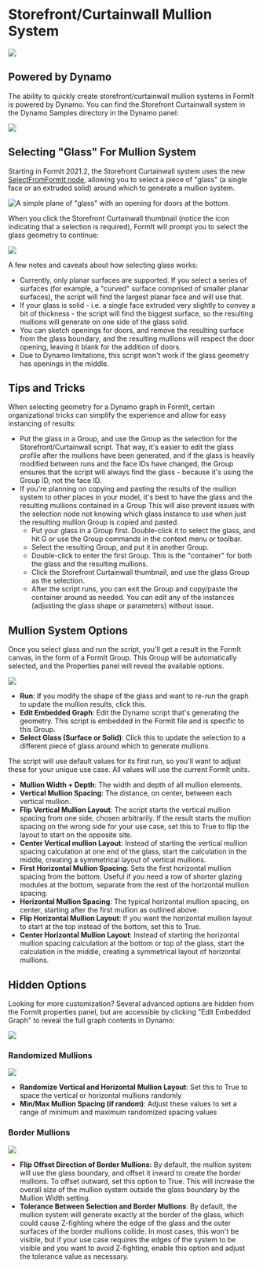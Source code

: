 # Storefront/Curtainwall Mullion System

![](../.gitbook/assets/dynamo-storefront-system-options.gif)

## Powered by Dynamo

The ability to quickly create storefront/curtainwall mullion systems in FormIt is powered by Dynamo. You can find the Storefront Curtainwall system in the Dynamo Samples directory in the Dynamo panel:

![](../.gitbook/assets/storefront-curtainwall-button%20%281%29.png)

## Selecting "Glass" For Mullion System

Starting in FormIt 2021.2, the Storefront Curtainwall system uses the new [SelectFromFormIt node](https://formit.autodesk.com/page/formit-dynamo#dynamo-formit-nodes), allowing you to select a piece of "glass" \(a single face or an extruded solid\) around which to generate a mullion system.

![A simple plane of &quot;glass&quot; with an opening for doors at the bottom.](../.gitbook/assets/storefron-system-1_glass-only.png)

When you click the Storefront Curtainwall thumbnail \(notice the icon indicating that a selection is required\), FormIt will prompt you to select the glass geometry to continue:

![](../.gitbook/assets/storefront-curtainwall-prompt.png)

A few notes and caveats about how selecting glass works:

* Currently, only planar surfaces are supported. If you select a series of surfaces \(for example, a "curved" surface comprised of smaller planar surfaces\), the script will find the largest planar face and will use that.
* If your glass is solid - i.e. a single face extruded very slightly to convey a bit of thickness - the script will find the biggest surface, so the resulting mullions will generate on one side of the glass solid.
* You can sketch openings for doors, and remove the resulting surface from the glass boundary, and the resulting mullions will respect the door opening, leaving it blank for the addition of doors.
* Due to Dynamo limitations, this script won't work if the glass geometry has openings in the middle.

## Tips and Tricks

When selecting geometry for a Dynamo graph in FormIt, certain organizational tricks can simplify the experience and allow for easy instancing of results:

* Put the glass in a Group, and use the Group as the selection for the Storefront/Curtainwall script. That way, it's easier to edit the glass profile after the mullions have been generated, and if the glass is heavily modified between runs and the face IDs have changed, the Group ensures that the script will always find the glass - because it's using the Group ID, not the face ID.
* If you're planning on copying and pasting the results of the mullion system to other places in your model, it's best to have the glass and the resulting mullions contained in a Group This will also prevent issues with the selection node not knowing which glass instance to use when just the resulting mullion Group is copied and pasted.
  * Put your glass in a Group first. Double-click it to select the glass, and hit G or use the Group commands in the context menu or toolbar. 
  * Select the resulting Group, and put it in another Group.
  * Double-click to enter the first Group. This is the "container" for both the glass and the resulting mullions.
  * Click the Storefront Curtainwall thumbnail, and use the glass Group as the selection. 
  * After the script runs, you can exit the Group and copy/paste the container around as needed. You can edit any of the instances \(adjusting the glass shape or parameters\) without issue.

## Mullion System Options

Once you select glass and run the script, you'll get a result in the FormIt canvas, in the form of a FormIt Group. This Group will be automatically selected, and the Properties panel will reveal the available options.

![](../.gitbook/assets/storefront-curtainwall-parameters.png)

* **Run**: If you modify the shape of the glass and want to re-run the graph to update the mullion results, click this. 
* **Edit Embedded Graph**: Edit the Dynamo script that's generating the geometry. This script is embedded in the FormIt file and is specific to this Group.
* **Select Glass \(Surface or Solid\)**: Click this to update the selection to a different piece of glass around which to generate mullions.

The script will use default values for its first run, so you'll want to adjust these for your unique use case. All values will use the current FormIt units.

* **Mullion Width + Depth**: The width and depth of all mullion elements.
* **Vertical Mullion Spacing**: The distance, on center, between each vertical mullion.
* **Flip Vertical Mullion Layout**: The script starts the vertical mullion spacing from one side, chosen arbitrarily. If the result starts the mullion spacing on the wrong side for your use case, set this to True to flip the layout to start on the opposite site.
* **Center Vertical mullion Layout**: Instead of starting the vertical mullion spacing calculation at one end of the glass, start the calculation in the middle, creating a symmetrical layout of vertical mullions.
* **First Horizontal Mullion Spacing**: Sets the first horizontal mullion spacing from the bottom. Useful if you need a row of shorter glazing modules at the bottom, separate from the rest of the horizontal mullion spacing.
* **Horizontal Mullion Spacing**: The typical horizontal mullion spacing, on center, starting after the first mullion as outlined above. 
* **Flip Horizontal Mullion Layout**: If you want the horizontal mullion layout to start at the top instead of the bottom, set this to True.
* **Center Horizontal Mullion Layout**: Instead of starting the horizontal mullion spacing calculation at the bottom or top of the glass, start the calculation in the middle, creating a symmetrical layout of horizontal mullions.

## Hidden Options

Looking for more customization? Several advanced options are hidden from the FormIt properties panel, but are accessible by clicking "Edit Embedded Graph" to reveal the full graph contents in Dynamo:

![](../.gitbook/assets/dynamo-edit-embedded-graph.png)

### Randomized Mullions

![](../.gitbook/assets/storefront-curtainwall-random-verticals.png)

* **Randomize Vertical and Horizontal Mullion Layout**: Set this to True to space the vertical or horizontal mullions randomly
* **Min/Max Mullion Spacing \(if random\)**: Adjust these values to set a range of minimum and maximum randomized spacing values

### Border Mullions

![](../.gitbook/assets/storefront-curtainwall-border-mullion-options.png)

* **Flip Offset Direction of Border Mullions:** By default, the mullion system will use the glass boundary, and offset it inward to create the border mullions. To offset outward, set this option to True. This will increase the overall size of the mullion system outside the glass boundary by the Mullion Width setting.
* **Tolerance Between Selection and Border Mullions**: By default, the mullion system will generate exactly at the border of the glass, which could cause Z-fighting where the edge of the glass and the outer surfaces of the border mullions collide. In most cases, this won't be visible, but if your use case requires the edges of the system to be visible and you want to avoid Z-fighting, enable this option and adjust the tolerance value as necessary.

